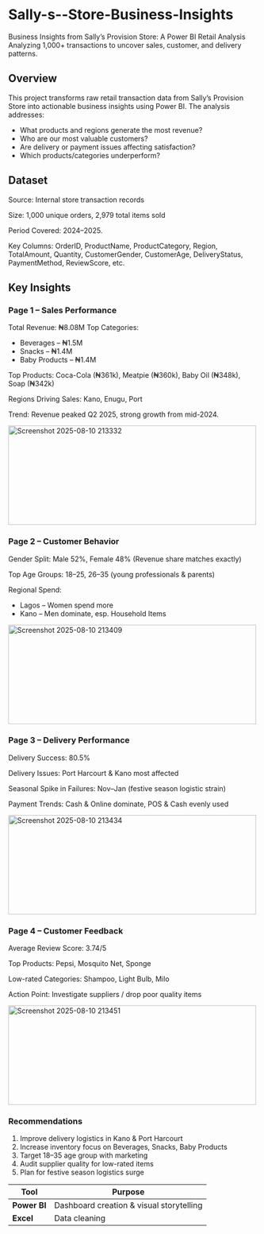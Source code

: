 # Sally-s--Store-Business-Insights
Business Insights from Sally’s Provision Store: A Power BI Retail Analysis
Analyzing 1,000+ transactions to uncover sales, customer, and delivery patterns.

## Overview
This project transforms raw retail transaction data from Sally’s Provision Store into actionable business insights using Power BI.
The analysis addresses:
  * What products and regions generate the most revenue?
  * Who are our most valuable customers?
  * Are delivery or payment issues affecting satisfaction?
  * Which products/categories underperform?

## Dataset
Source: Internal store transaction records

Size: 1,000 unique orders, 2,979 total items sold

Period Covered: 2024–2025.

Key Columns: OrderID, ProductName, ProductCategory, Region, TotalAmount, Quantity, CustomerGender, CustomerAge, DeliveryStatus, PaymentMethod, ReviewScore, etc.

## Key Insights
### Page 1 – Sales Performance
Total Revenue: ₦8.08M
Top Categories:
  * Beverages – ₦1.5M
  * Snacks – ₦1.4M
  * Baby Products – ₦1.4M
    
Top Products: Coca-Cola (₦361k), Meatpie (₦360k), Baby Oil (₦348k), Soap (₦342k)

Regions Driving Sales: Kano, Enugu, Port

Trend: Revenue peaked Q2 2025, strong growth from mid-2024.

<img width="500" height="200" alt="Screenshot 2025-08-10 213332" src="https://github.com/user-attachments/assets/cf824802-7c9b-45f5-8e47-3867f0e40db7" />


### Page 2 – Customer Behavior
Gender Split: Male 52%, Female 48% (Revenue share matches exactly)

Top Age Groups: 18–25, 26–35 (young professionals & parents)

Regional Spend:
 * Lagos – Women spend more
 * Kano – Men dominate, esp. Household Items
   
<img width="500" height="200" alt="Screenshot 2025-08-10 213409" src="https://github.com/user-attachments/assets/178c0437-7a5a-496c-b2d0-a3c8dcacbceb" />


### Page 3 – Delivery Performance
Delivery Success: 80.5%

Delivery Issues: Port Harcourt & Kano most affected

Seasonal Spike in Failures: Nov–Jan (festive season logistic strain)

Payment Trends: Cash & Online dominate, POS & Cash evenly used

<img width="500" height="200" alt="Screenshot 2025-08-10 213434" src="https://github.com/user-attachments/assets/62c5bfe9-c465-47a4-80a7-df3049124cd5" />

### Page 4 – Customer Feedback
Average Review Score: 3.74/5

Top Products: Pepsi, Mosquito Net, Sponge

Low-rated Categories: Shampoo, Light Bulb, Milo

Action Point: Investigate suppliers / drop poor quality items

<img width="500" height="200" alt="Screenshot 2025-08-10 213451" src="https://github.com/user-attachments/assets/59be9982-604b-43f8-ae7d-3f38838170ad" />



### Recommendations
1. Improve delivery logistics in Kano & Port Harcourt
2. Increase inventory focus on Beverages, Snacks, Baby Products
3. Target 18–35 age group with marketing
4. Audit supplier quality for low-rated items
5. Plan for festive season logistics surge

| Tool                         | Purpose                                  |
| ---------------------------- | ---------------------------------------- |
| **Power BI**                 | Dashboard creation & visual storytelling |
| **Excel**                    | Data cleaning                            |




